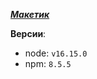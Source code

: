 __*[Макетик](https://www.figma.com/file/q8nXSRWT52mrbCNCh3ZtWG/Gazmashina?node-id=0-1&t=FXoVMI2znhmgTs5r-0)*__

__Версии__:
- node: `v16.15.0`
- npm: `8.5.5`